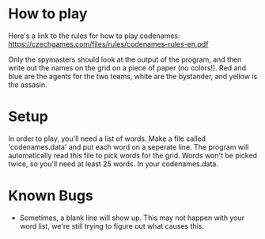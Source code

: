 # How to play
Here's a link to the rules for how to play codenames: https://czechgames.com/files/rules/codenames-rules-en.pdf

Only the spymasters should look at the output of the program, and then write out the names on the grid on a piece of paper 
(no colors!). Red and blue are the agents for the two teams, white are the bystander, and yellow is the assasin.

# Setup
In order to play, you'll need a list of words. Make a file called 'codenames.data' and put each word on a seperate line. The program will automatically read this file to pick words for the grid. Words won't be picked twice, so you'll need at least 25 words. In your codenames.data.

# Known Bugs
* Sometimes, a blank line will show up. This may not happen with your word list, we're still trying to figure out what causes this.
